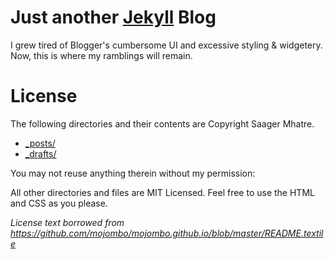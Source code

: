 Just another [Jekyll](http://jekyllrb.com) Blog
===

I grew tired of Blogger's cumbersome UI and excessive styling & widgetery. Now, this is where my ramblings will remain.

License
===

The following directories and their contents are Copyright Saager Mhatre.

* [_posts/](/_posts/)
* [_drafts/](/_drafts/)

You may not reuse anything therein without my permission:

All other directories and files are MIT Licensed. Feel free to use the HTML and CSS as you please.

_License text borrowed from https://github.com/mojombo/mojombo.github.io/blob/master/README.textile_

